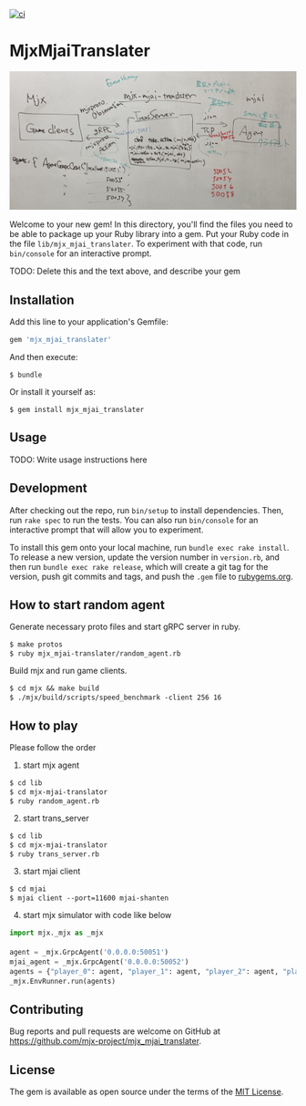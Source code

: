 [![ci](https://github.com/mjx-project/mjx_mjai_translater/actions/workflows/ci.yml/badge.svg)](https://github.com/mjx-project/mjx_mjai_translater/actions/workflows/ci.yml)

# MjxMjaiTranslater

![](fig/mjx_mjai_translater.jpg)

Welcome to your new gem! In this directory, you'll find the files you need to be able to package up your Ruby library into a gem. Put your Ruby code in the file `lib/mjx_mjai_translater`. To experiment with that code, run `bin/console` for an interactive prompt.

TODO: Delete this and the text above, and describe your gem

## Installation

Add this line to your application's Gemfile:

```ruby
gem 'mjx_mjai_translater'
```

And then execute:

    $ bundle

Or install it yourself as:

    $ gem install mjx_mjai_translater

## Usage

TODO: Write usage instructions here

## Development

After checking out the repo, run `bin/setup` to install dependencies. Then, run `rake spec` to run the tests. You can also run `bin/console` for an interactive prompt that will allow you to experiment.

To install this gem onto your local machine, run `bundle exec rake install`. To release a new version, update the version number in `version.rb`, and then run `bundle exec rake release`, which will create a git tag for the version, push git commits and tags, and push the `.gem` file to [rubygems.org](https://rubygems.org).

## How to start random agent

Generate necessary proto files and start gRPC server in ruby.

```
$ make protos
$ ruby mjx_mjai-translater/random_agent.rb
```

Build mjx and run game clients.

```
$ cd mjx && make build
$ ./mjx/build/scripts/speed_benchmark -client 256 16
```

## How to play
Please follow the order
1. start mjx agent
  ```
 $ cd lib
 $ cd mjx-mjai-translator
 $ ruby random_agent.rb
 ```
2. start trans_server
 ```
 $ cd lib
 $ cd mjx-mjai-translator
 $ ruby trans_server.rb
 ```
3. start mjai client
 ```
 $ cd mjai
 $ mjai client --port=11600 mjai-shanten
 ```
4. start mjx simulator with code like below
```py
import mjx._mjx as _mjx

agent = _mjx.GrpcAgent('0.0.0.0:50051')
mjai_agent = _mjx.GrpcAgent('0.0.0.0:50052')
agents = {"player_0": agent, "player_1": agent, "player_2": agent, "player_3": mjai_agent}
_mjx.EnvRunner.run(agents)
```
## Contributing

Bug reports and pull requests are welcome on GitHub at https://github.com/mjx-project/mjx_mjai_translater.

## License

The gem is available as open source under the terms of the [MIT License](https://opensource.org/licenses/MIT).
